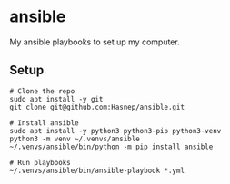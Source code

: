 # ansible

My ansible playbooks to set up my computer.

## Setup

```shell
# Clone the repo
sudo apt install -y git
git clone git@github.com:Hasnep/ansible.git

# Install ansible
sudo apt install -y python3 python3-pip python3-venv
python3 -m venv ~/.venvs/ansible
~/.venvs/ansible/bin/python -m pip install ansible

# Run playbooks
~/.venvs/ansible/bin/ansible-playbook *.yml 
```
